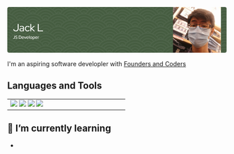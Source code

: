 ![banner](./assets/github-jsdev-banner.png)

<!-- [![LinkedIn](https://img.shields.io/badge/LinkedIn-Connect-blue)](https://www.linkedin.com/in/your-linkedin-profile) -->

I'm an aspiring software developler  with [Founders and Coders](https://www.foundersandcoders.com/)

## Languages and Tools

<table>
    <tr>
        <td width="33%" valign="top">
            <div>  
                <img width="5%" src="https://cdn.jsdelivr.net/gh/devicons/devicon/icons/html5/html5-original.svg" />
                <img width="5%" src="https://cdn.jsdelivr.net/gh/devicons/devicon/icons/css3/css3-original.svg" />
                <img width="5%" src="https://cdn.jsdelivr.net/gh/devicons/devicon/icons/javascript/javascript-original.svg" />
                <img width="5%" src="https://cdn.jsdelivr.net/gh/devicons/devicon/icons/ruby/ruby-original.svg" />
            </div>
        </td>
    </tr>
</table>

<!-- ## 📊 GitHub Stats -->

<!-- ![Your GitHub Stats](https://github-readme-stats.vercel.app/api?username=your-username&show_icons=true&count_private=true&hide=contribs,issues&theme=radical) -->

## 🌱 I’m currently learning

- 
